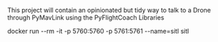 This project will contain an opinionated but tidy way to talk to a Drone through PyMavLink 
using the PyFlightCoach Libraries


docker run --rm -it -p 5760:5760 -p 5761:5761 --name=sitl sitl